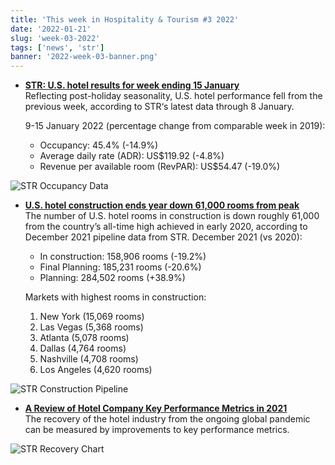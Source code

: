 ```yaml
---
title: 'This week in Hospitality & Tourism #3 2022'
date: '2022-01-21'
slug: 'week-03-2022'
tags: ['news', 'str']
banner: '2022-week-03-banner.png'
---
```


- **[STR: U.S. hotel results for week ending 15 January](https://str.com/press-release/str-us-hotel-results-week-ending-15-january)**  
  Reflecting post-holiday seasonality, U.S. hotel performance fell from the previous week, according to STR‘s latest data through 8 January.

  9-15 January 2022 (percentage change from comparable week in 2019):

  - Occupancy: 45.4% (-14.9%)
  - Average daily rate (ADR): US$119.92 (-4.8%)
  - Revenue per available room (RevPAR): US$54.47 (-19.0%)

![STR Occupancy Data](/images/blogimages/2022-week-02-occupancy.png)

- **[U.S. hotel construction ends year down 61,000 rooms from peak](https://www.hospitalitynet.org/news/4108478.html)**  
  The number of U.S. hotel rooms in construction is down roughly 61,000 from the country’s all-time high achieved in early 2020, according to December 2021 pipeline data from STR. December 2021 (vs 2020):

  - In construction: 158,906 rooms (-19.2%)
  - Final Planning: 185,231 rooms (-20.6%)
  - Planning: 284,502 rooms (+38.9%)

  Markets with highest rooms in construction:

  1. New York (15,069 rooms)
  2. Las Vegas (5,368 rooms)
  3. Atlanta (5,078 rooms)
  4. Dallas (4,764 rooms)
  5. Nashville (4,708 rooms)
  6. Los Angeles (4,620 rooms)

![STR Construction Pipeline](/images/blogimages/2022-week-03-construction-pipeline.jpg)

- **[A Review of Hotel Company Key Performance Metrics in 2021](https://www.costar.com/article/967525690)**  
  The recovery of the hotel industry from the ongoing global pandemic can be measured by improvements to key performance metrics.

![STR Recovery Chart](/images/blogimages/2022-week-02-str-recovery-chart.jpg)
